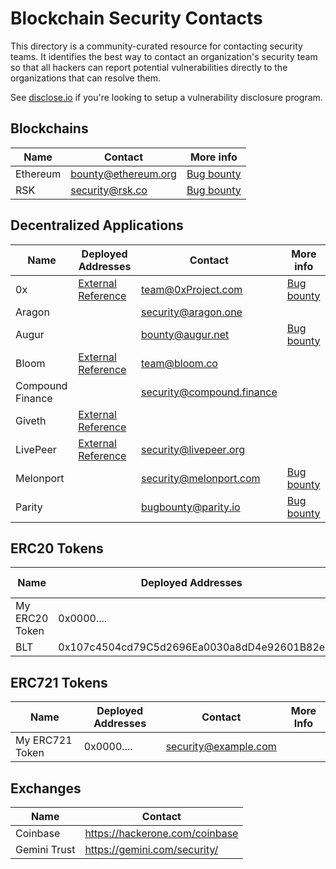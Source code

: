 # Blockchain Security Contacts

This directory is a community-curated resource for contacting security teams. It identifies the best way to contact an organization's security team so that all hackers can report potential vulnerabilities directly to the organizations that can resolve them.

See [disclose.io](https://disclose.io/) if you're looking to setup a vulnerability disclosure program.

## Blockchains

| Name | Contact | More info |
| --- | --- | ---- |
| Ethereum | bounty@ethereum.org | [Bug bounty](https://bounty.ethereum.org/)
| RSK | security@rsk.co | [Bug bounty](https://hackerone.com/rsksmart) |

## Decentralized Applications

| Name | Deployed Addresses | Contact | More info |
| --- | --- | --- | --- |
| 0x | [External Reference](https://0xproject.com/wiki#Deployed-Addresses) | team@0xProject.com | [Bug bounty](https://0xproject.com/wiki#Bug-Bounty) |
| Aragon | | security@aragon.one | |
| Augur | | bounty@augur.net | [Bug bounty](https://www.augur.net/bounty/) |
| Bloom | [External Reference](https://bloom.co/docs/contracts/accounts/) | team@bloom.co | |
| Compound Finance | | security@compound.finance | |
| Giveth | [External Reference](https://wiki.giveth.io/documentation/deployments/) | 
| LivePeer | [External Reference](https://github.com/livepeer/wiki/blob/master/Deployed-Contract-Addresses.md) | security@livepeer.org | |
| Melonport |  | security@melonport.com | [Bug bounty](https://melonport.com/bug-bounty) |
| Parity | | bugbounty@parity.io | [Bug bounty](https://paritytech.io/bug-bounty/) |

## ERC20 Tokens

| Name | Deployed Addresses | Contact | More info |
| --- | --- | --- | --- |
| My ERC20 Token | 0x0000.... | security@example.com | |
| BLT | 0x107c4504cd79C5d2696Ea0030a8dD4e92601B82e | team@bloom.co | |

## ERC721 Tokens

| Name | Deployed Addresses | Contact | More Info |
| --- | --- | --- | --- |
| My ERC721 Token | 0x0000.... | security@example.com | |

## Exchanges

| Name | Contact |
| --- | --- |
| Coinbase | https://hackerone.com/coinbase |
| Gemini Trust | https://gemini.com/security/ |
